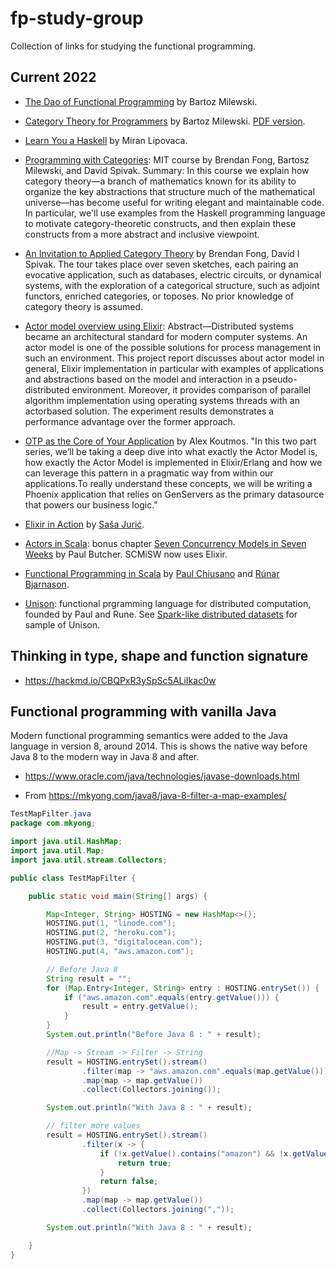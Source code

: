 # fp-study-group
Collection of links for studying the functional programming.

## Current 2022

- [The Dao of Functional Programming](https://github.com/BartoszMilewski/Publications/blob/master/TheDaoOfFP/DaoFP.pdf) by Bartoz Milewski.

- [Category Theory for Programmers](https://bartoszmilewski.com/2014/10/28/category-theory-for-programmers-the-preface/) by Bartoz Milewski. [PDF version](https://github.com/hmemcpy/milewski-ctfp-pdf/releases/download/v1.3.0/category-theory-for-programmers.pdf).

- [Learn You a Haskell](http://learnyouahaskell.com/) by Miran Lipovaca.
 
- [Programming with Categories](http://brendanfong.com/programmingcats.html): MIT course by Brendan Fong, Bartosz Milewski, and David Spivak. Summary: In this course we explain how category theory—a branch of mathematics known for its ability to organize the key abstractions that structure much of the mathematical universe—has become useful for writing elegant and maintainable code. In particular, we'll use examples from the Haskell programming language to motivate category-theoretic constructs, and then explain these constructs from a more abstract and inclusive viewpoint.

- [An Invitation to Applied Category Theory](https://arxiv.org/abs/1803.05316) by Brendan Fong, David I Spivak.  The tour takes place over seven sketches, each pairing an evocative application, such as databases, electric circuits, or dynamical systems, with the exploration of a categorical structure, such as adjoint functors, enriched categories, or toposes.
No prior knowledge of category theory is assumed.

 
- [Actor model overview using Elixir](https://courses.cs.ut.ee/MTAT.08.024/2020_spring/uploads/Main/B96281_5867_1.pdf): Abstract—Distributed systems became an architectural standard for modern computer systems. An actor model
is one of the possible solutions for process management in such an environment.
This project report discusses about actor model in general, Elixir 
implementation in particular with examples of applications and abstractions 
based on the model and interaction in a pseudo-distributed environment. Moreover,
it provides comparison of parallel algorithm implementation using operating systems 
threads with an actorbased solution. The experiment results demonstrates a
performance advantage over the former approach.

- [OTP as the Core of Your Application](https://akoutmos.com/post/actor-model-genserver-app/) by Alex Koutmos. "In this two part series, we’ll be taking a deep dive into what exactly the Actor Model is, how exactly the Actor Model is implemented in Elixir/Erlang and how we can leverage this pattern in a pragmatic way from within our applications.To really understand these concepts, we will be writing a Phoenix application that relies on GenServers as the primary datasource that powers our business logic."

- [Elixir in Action](https://github.com/sasa1977/elixir-in-action) by [Saša Jurić](https://www.theerlangelist.com/).

- [Actors in Scala](https://media.pragprog.com/titles/pb7con/Bonus_Chapter.pdf): bonus chapter
[Seven Concurrency Models in Seven Weeks](https://pragprog.com/titles/pb7con/seven-concurrency-models-in-seven-weeks/)
by Paul Butcher. SCMiSW now uses Elixir.

- [Functional Programming in Scala](https://www.manning.com/books/functional-programming-in-scala) by [Paul Chiusano](https://pchiusano.github.io/) and [Rúnar Bjarnason](https://www.youtube.com/watch?v=ElLxn_l7P2I).

- [Unison](https://www.unisonweb.org/): functional prgramming language for distributed computation, founded by Paul and Rune. See [Spark-like distributed datasets](https://www.unison-lang.org/articles/distributed-datasets/) for sample of Unison.



## Thinking in type, shape and function signature

- https://hackmd.io/CBQPxR3ySpSc5ALiIkac0w

## Functional programming with vanilla Java

Modern functional programming semantics were added to the Java
language in version 8, around 2014. This is shows the native 
way before Java 8 to the modern way in Java 8 and after.

- https://www.oracle.com/java/technologies/javase-downloads.html

- From https://mkyong.com/java8/java-8-filter-a-map-examples/

```java
TestMapFilter.java
package com.mkyong;

import java.util.HashMap;
import java.util.Map;
import java.util.stream.Collectors;

public class TestMapFilter {

    public static void main(String[] args) {

        Map<Integer, String> HOSTING = new HashMap<>();
        HOSTING.put(1, "linode.com");
        HOSTING.put(2, "heroku.com");
        HOSTING.put(3, "digitalocean.com");
        HOSTING.put(4, "aws.amazon.com");

        // Before Java 8
        String result = "";
        for (Map.Entry<Integer, String> entry : HOSTING.entrySet()) {
            if ("aws.amazon.com".equals(entry.getValue())) {
                result = entry.getValue();
            }
        }
        System.out.println("Before Java 8 : " + result);

        //Map -> Stream -> Filter -> String
        result = HOSTING.entrySet().stream()
                .filter(map -> "aws.amazon.com".equals(map.getValue()))
                .map(map -> map.getValue())
                .collect(Collectors.joining());

        System.out.println("With Java 8 : " + result);

        // filter more values
        result = HOSTING.entrySet().stream()
                .filter(x -> {
                    if (!x.getValue().contains("amazon") && !x.getValue().contains("digital")) {
                        return true;
                    }
                    return false;
                })
                .map(map -> map.getValue())
                .collect(Collectors.joining(","));

        System.out.println("With Java 8 : " + result);

    }
}
```
